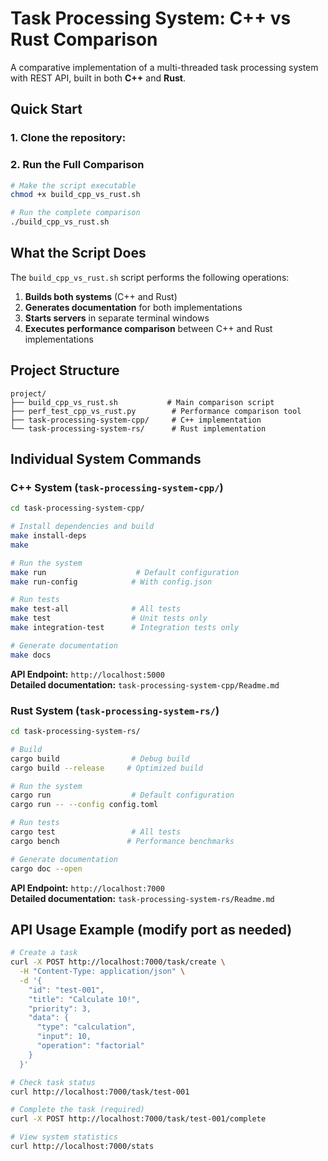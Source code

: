 # Task Processing System: C++ vs Rust Comparison

A comparative implementation of a multi-threaded task processing system with REST API, built in both **C++** and **Rust**.

## Quick Start

### 1. Clone the repository:


### 2. Run the Full Comparison

```bash
# Make the script executable
chmod +x build_cpp_vs_rust.sh

# Run the complete comparison
./build_cpp_vs_rust.sh
```

## What the Script Does

The `build_cpp_vs_rust.sh` script performs the following operations:

1. **Builds both systems** (C++ and Rust)
2. **Generates documentation** for both implementations
3. **Starts servers** in separate terminal windows
4. **Executes performance comparison** between C++ and Rust implementations


## Project Structure

```
project/
├── build_cpp_vs_rust.sh           # Main comparison script
├── perf_test_cpp_vs_rust.py        # Performance comparison tool
├── task-processing-system-cpp/     # C++ implementation
└── task-processing-system-rs/      # Rust implementation
```

## Individual System Commands

### C++ System (`task-processing-system-cpp/`)

```bash
cd task-processing-system-cpp/

# Install dependencies and build
make install-deps
make

# Run the system
make run                    # Default configuration
make run-config            # With config.json

# Run tests
make test-all              # All tests
make test                  # Unit tests only
make integration-test      # Integration tests only

# Generate documentation
make docs
```

**API Endpoint:** `http://localhost:5000`  
**Detailed documentation:** `task-processing-system-cpp/Readme.md`

### Rust System (`task-processing-system-rs/`)

```bash
cd task-processing-system-rs/

# Build
cargo build                # Debug build
cargo build --release     # Optimized build

# Run the system
cargo run                  # Default configuration
cargo run -- --config config.toml

# Run tests
cargo test                 # All tests
cargo bench               # Performance benchmarks

# Generate documentation
cargo doc --open
```

**API Endpoint:** `http://localhost:7000`  
**Detailed documentation:** `task-processing-system-rs/Readme.md`

## API Usage Example (modify port as needed)

```bash
# Create a task
curl -X POST http://localhost:7000/task/create \
  -H "Content-Type: application/json" \
  -d '{
    "id": "test-001",
    "title": "Calculate 10!",
    "priority": 3,
    "data": {
      "type": "calculation",
      "input": 10,
      "operation": "factorial"
    }
  }'

# Check task status
curl http://localhost:7000/task/test-001

# Complete the task (required)
curl -X POST http://localhost:7000/task/test-001/complete

# View system statistics
curl http://localhost:7000/stats
```
